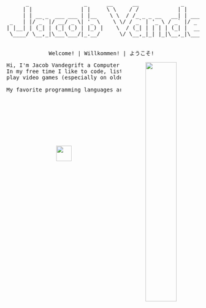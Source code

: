 <div align="center">
  <pre>
      _                 _      __      __             _                 _  __ _   
     | |               | |     \ \    / /            | |               (_)/ _| |  
     | | __ _  ___ ___ | |__    \ \  / /_ _ _ __   __| | ___  __ _ _ __ _| |_| |_ 
 _   | |/ _` |/ __/ _ \| '_ \    \ \/ / _` | '_ \ / _` |/ _ \/ _` | '__| |  _| __|
| |__| | (_| | (_| (_) | |_) |    \  / (_| | | | | (_| |  __/ (_| | |  | | | | |_ 
 \____/ \__,_|\___\___/|_.__/      \/ \__,_|_| |_|\__,_|\___|\__, |_|  |_|_|  \__|
                                                              __/ |               
                                                             |___/                
Welcome! | Willkommen! | ようこそ! </pre>
</div>

<div align="center">
  <a href="https://github.com/JacobVandegrift/JacobVandegrift">
    <img src="https://raw.githubusercontent.com/JacobVandegrift/JacobVandegrift/refs/heads/master/assets/anime_landscape.jpg" width="40%" align="right">
  </a>
<pre>
Hi, I'm Jacob Vandegrift a Computer Science Major studing at WTAMU!
In my free time I like to code, listen to music, watch anime, and
play video games (especially on older handheld consoles).<br/>
My favorite programming languages are C/C++, Zig, Rust, and Assembly.<br/>

<br><br><br>
</pre>
</div>

<div align="center">
<img src="https://raw.githubusercontent.com/JacobVandegrift/JacobVandegrift/refs/heads/master/assets/kyubey.gif" height="40">
</div>

